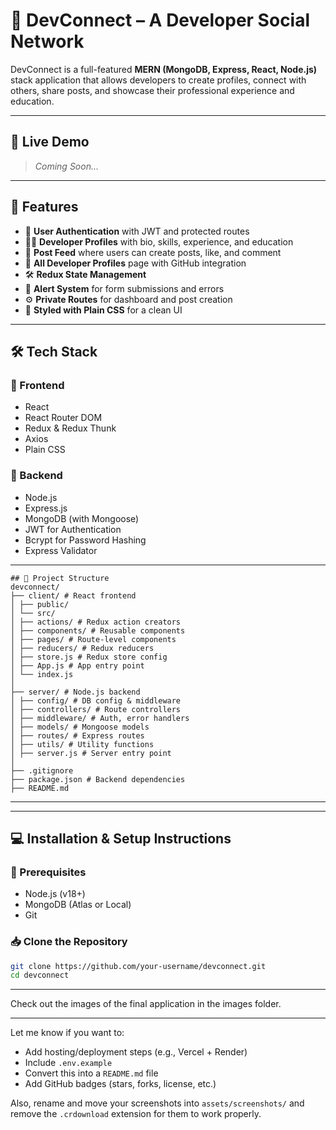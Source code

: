 # 💼 DevConnect – A Developer Social Network

DevConnect is a full-featured **MERN (MongoDB, Express, React, Node.js)** stack application that allows developers to create profiles, connect with others, share posts, and showcase their professional experience and education.

---

## 🚀 Live Demo

> _Coming Soon..._

---

## 🌟 Features

- 🔐 **User Authentication** with JWT and protected routes
- 🧑‍💼 **Developer Profiles** with bio, skills, experience, and education
- 📝 **Post Feed** where users can create posts, like, and comment
- 👥 **All Developer Profiles** page with GitHub integration
- 🛠️ **Redux State Management**
- 📣 **Alert System** for form submissions and errors
- ⚙️ **Private Routes** for dashboard and post creation
- 🎨 **Styled with Plain CSS** for a clean UI

---

## 🛠️ Tech Stack

### 🔹 Frontend

- React
- React Router DOM
- Redux & Redux Thunk
- Axios
- Plain CSS

### 🔹 Backend

- Node.js
- Express.js
- MongoDB (with Mongoose)
- JWT for Authentication
- Bcrypt for Password Hashing
- Express Validator

---
```
## 📂 Project Structure
devconnect/
├── client/ # React frontend
│ ├── public/
│ └── src/
│ ├── actions/ # Redux action creators
│ ├── components/ # Reusable components
│ ├── pages/ # Route-level components
│ ├── reducers/ # Redux reducers
│ ├── store.js # Redux store config
│ ├── App.js # App entry point
│ └── index.js
│
├── server/ # Node.js backend
│ ├── config/ # DB config & middleware
│ ├── controllers/ # Route controllers
│ ├── middleware/ # Auth, error handlers
│ ├── models/ # Mongoose models
│ ├── routes/ # Express routes
│ ├── utils/ # Utility functions
│ ├── server.js # Server entry point
│
├── .gitignore
├── package.json # Backend dependencies
├── README.md

```
---

---


## 💻 Installation & Setup Instructions

### 🔧 Prerequisites

- Node.js (v18+)
- MongoDB (Atlas or Local)
- Git

### 📥 Clone the Repository

```bash
git clone https://github.com/your-username/devconnect.git
cd devconnect
```
---

Check out the images of the final application in the images folder.

---

Let me know if you want to:

- Add hosting/deployment steps (e.g., Vercel + Render)
- Include `.env.example`
- Convert this into a `README.md` file
- Add GitHub badges (stars, forks, license, etc.)

Also, rename and move your screenshots into `assets/screenshots/` and remove the `.crdownload` extension for them to work properly.

